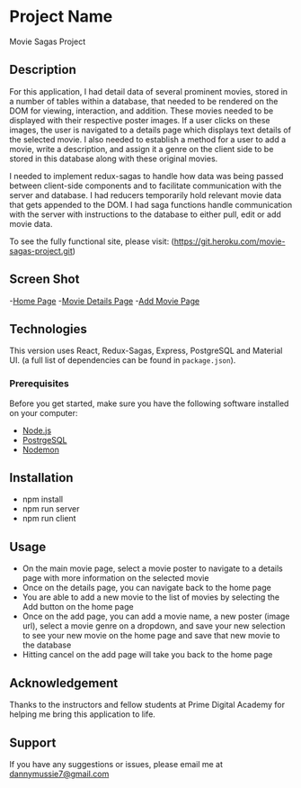 # Project Name

Movie Sagas Project

## Description

For this application, I had detail data of several prominent movies, stored in a number of tables within a database, that needed to be rendered on the DOM for viewing, interaction, and addition. These movies needed to be displayed with their respective poster images. If a user clicks on these images, the user is navigated to a details page which displays text details of the selected movie. I also needed to establish a method for a user to add a movie, write a description, and assign it a genre on the client side to be stored in this database along with these original movies.

I needed to implement redux-sagas to handle how data was being passed between client-side components and to facilitate communication with the server and database. I had reducers temporarily hold relevant movie data that gets appended to the DOM. I had saga functions handle communication with the server with instructions to the database to either pull, edit or add movie data. 

To see the fully functional site, please visit: (https://git.heroku.com/movie-sagas-project.git)

## Screen Shot
-[Home Page](public/images/HomePage.jpg)
-[Movie Details Page](public/images/MovieDetails.jpg)
-[Add Movie Page](public/images/AddMoviePage.jpg)

## Technologies
This version uses React, Redux-Sagas, Express, PostgreSQL and Material UI. 
(a full list of dependencies can be found in `package.json`).

### Prerequisites
Before you get started, make sure you have the following software installed on your computer:

- [Node.js](https://nodejs.org/en/)
- [PostrgeSQL](https://www.postgresql.org/)
- [Nodemon](https://nodemon.io/)

## Installation
- npm install
- npm run server
- npm run client

## Usage
- On the main movie page, select a movie poster to navigate to a details page with more information on the selected movie
- Once on the details page, you can navigate back to the home page
- You are able to add a new movie to the list of movies by selecting the Add button on the home page
- Once on the add page, you can add a movie name, a new poster (image url), select a movie genre on a dropdown, and save your new selection to see your new movie on the home page and save that new movie to the database
- Hitting cancel on the add page will take you back to the home page 

## Acknowledgement

Thanks to the instructors and fellow students at Prime Digital Academy for helping me bring this application to life.

## Support

If you have any suggestions or issues, please email me at dannymussie7@gmail.com

